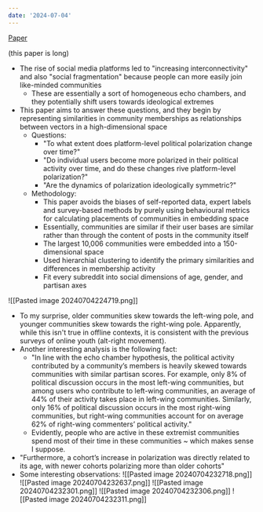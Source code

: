 ```yaml
---
date: '2024-07-04'
---
```


[Paper](https://www.nature.com/articles/s41586-021-04167-x)

(this paper is long)
- The rise of social media platforms led to "increasing interconnectivity" and also "social fragmentation" because people can more easily join like-minded communities
	- These are essentially a sort of homogeneous echo chambers, and they potentially shift users towards ideological extremes
- This paper aims to answer these questions, and they begin by representing similarities in community memberships as relationships between vectors in a high-dimensional space
	- Questions:
		- "To what extent does platform-level political polarization change over time?"
		- "Do individual users become more polarized in their political activity over time, and do these changes rive platform-level polarization?"
		- "Are the dynamics of polarization ideologically symmetric?"
	- Methodology:
		- This paper avoids the biases of self-reported data, expert labels and survey-based methods by purely using behavioural metrics for calculating placements of communities in embedding space
		- Essentially, communities are similar if their user bases are similar rather than through the content of posts in the community itself
		- The largest 10,006 communities were embedded into a 150-dimensional space
		- Used hierarchial clustering to identify the primary similarities and differences in membership activity
		- Fit every subreddit into social dimensions of age, gender, and partisan axes
	
![[Pasted image 20240704224719.png]]
- To my surprise, older communities skew towards the left-wing pole, and younger communities skew towards the right-wing pole. Apparently, while this isn't true in offline contexts, it is consistent with the previous surveys of online youth (alt-right movement).
- Another interesting analysis is the following fact:
	- "In line with the echo chamber hypothesis, the political activity contributed by a community’s members is heavily skewed towards communities with similar partisan scores. For example, only 8% of political discussion occurs in the most left-wing communities, but among users who contribute to left-wing communities, an average of 44% of their activity takes place in left-wing communities. Similarly, only 16% of political discussion occurs in the most right-wing communities, but right-wing communities account for on average 62% of right-wing commenters’ political activity."
	- Evidently, people who are active in these extremist communities spend most of their time in these communities ~ which makes sense I suppose.
- "Furthermore, a cohort’s increase in polarization was directly related to its age, with newer cohorts polarizing more than older cohorts"
- Some interesting observations:
![[Pasted image 20240704232718.png]]
![[Pasted image 20240704232637.png]]
![[Pasted image 20240704232301.png]]
![[Pasted image 20240704232306.png]]
![[Pasted image 20240704232311.png]]
